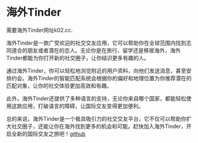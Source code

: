 # 海外Tinder

需要海外Tinder网址k02.cc. 

海外Tinder是一款广受欢迎的社交交友应用，它可以帮助你在全球范围内找到志同道合的朋友或者潜在的恋人。无论你是在旅行、留学还是移居海外，海外Tinder都能为你打开新的社交圈子，让你结识更多有趣的人。

通过海外Tinder，你可以轻松地浏览附近的用户资料，向他们发送消息，甚至安排约会。海外Tinder的智能匹配系统会根据你的偏好和地理位置为你推荐潜在的匹配对象，让你的社交体验更加高效和有趣。

此外，海外Tinder还提供了多种语言的支持，无论你来自哪个国家，都能轻松使用这款应用，打破语言的障碍，让国际交友变得更加便利。

总的来说，海外Tinder是一个极具吸引力的社交交友平台，它不仅可以帮助你扩大社交圈子，还能让你在海外找到更多的机会和可能。赶快加入海外Tinder，开启全新的国际交友之旅吧！[github](https://github.com)